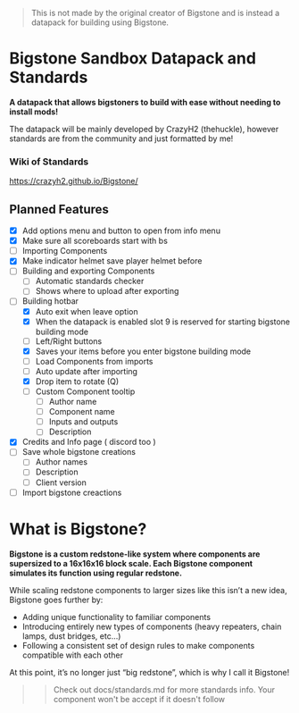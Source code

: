 > This is not made by the original creator of Bigstone and is instead a datapack for building using Bigstone.

# **Bigstone Sandbox Datapack and Standards**
**A datapack that allows bigstoners to build with ease without needing to install mods!**

The datapack will be mainly developed by CrazyH2 (thehuckle), however standards are from the community and just formatted by me!

### Wiki of Standards
https://crazyh2.github.io/Bigstone/

## Planned Features

- [x] Add options menu and button to open from info menu
- [x] Make sure all scoreboards start with bs
- [ ] Importing Components
- [x] Make indicator helmet save player helmet before
- [ ] Building and exporting Components
  - [ ] Automatic standards checker
  - [ ] Shows where to upload after exporting
- [ ] Building hotbar
  - [x] Auto exit when leave option
  - [x] When the datapack is enabled slot 9 is reserved for starting bigstone building mode
  - [ ] Left/Right buttons
  - [x] Saves your items before you enter bigstone building mode
  - [ ] Load Components from imports
  - [ ] Auto update after importing
  - [x] Drop item to rotate (Q)
  - [ ] Custom Component tooltip
    - [ ] Author name
    - [ ] Component name
    - [ ] Inputs and outputs
    - [ ] Description
- [x] Credits and Info page ( discord too )
- [ ] Save whole bigstone creations
  - [ ] Author names
  - [ ] Description
  - [ ] Client version
- [ ] Import bigstone creactions

# **What is Bigstone?**
**Bigstone is a custom redstone-like system where components are supersized to a 16x16x16 block scale. Each Bigstone component simulates its function using regular redstone.**

While scaling redstone components to larger sizes like this isn’t a new idea, Bigstone goes further by:
- Adding unique functionality to familiar components
- Introducing entirely new types of components (heavy repeaters, chain lamps, dust bridges, etc...)
- Following a consistent set of design rules to make components compatible with each other

At this point, it’s no longer just “big redstone”, which is why I call it Bigstone!

>> Check out docs/standards.md for more standards info. Your component won't be accept if it doesn't follow
